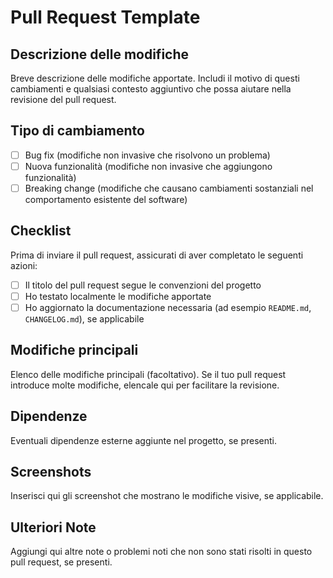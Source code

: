 # Pull Request Template

## Descrizione delle modifiche

Breve descrizione delle modifiche apportate. Includi il motivo di questi cambiamenti e qualsiasi contesto aggiuntivo che possa aiutare nella revisione del pull request.

## Tipo di cambiamento

- [ ] Bug fix (modifiche non invasive che risolvono un problema)
- [ ] Nuova funzionalità (modifiche non invasive che aggiungono funzionalità)
- [ ] Breaking change (modifiche che causano cambiamenti sostanziali nel comportamento esistente del software)

## Checklist

Prima di inviare il pull request, assicurati di aver completato le seguenti azioni:

- [ ] Il titolo del pull request segue le convenzioni del progetto
- [ ] Ho testato localmente le modifiche apportate
- [ ] Ho aggiornato la documentazione necessaria (ad esempio `README.md`, `CHANGELOG.md`), se applicabile

## Modifiche principali

Elenco delle modifiche principali (facoltativo). Se il tuo pull request introduce molte modifiche, elencale qui per facilitare la revisione.

## Dipendenze

Eventuali dipendenze esterne aggiunte nel progetto, se presenti.

## Screenshots

Inserisci qui gli screenshot che mostrano le modifiche visive, se applicabile.

## Ulteriori Note

Aggiungi qui altre note o problemi noti che non sono stati risolti in questo pull request, se presenti.
